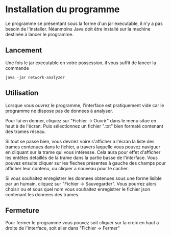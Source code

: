 # Installation du programme
Le programme se présentant sous la forme d'un jar executable, il n'y a pas besoin de l'installer. Néanmoins Java doit être installé sur la machine
destinée à lancer le programme.

## Lancement
Une fois le jar executable en votre possession, il vous suffit de lancer la commande

```java -jar network-analyzer```

## Utilisation
Lorsque vous ouvrez le programme, l'interface est pratiquement vide car le programme ne dispose pas de donnees à analyser.

Pour lui en donner, cliquez sur "Fichier -> Ouvrir" dans le menu situe en haut à de l'écran.
Puis sélectionnez un fichier ".txt" bien formaté contenant des trames réseau.


Si tout se passe bien, vous devriez voire s'afficher a l'écran la liste des trames contenues dans le fichier, a travers laquelle vous pouvez naviguer
en cliquant sur la trame qui vous intéresse. Cela aura pour effet d'afficher les entêtes détaillés de la trame dans la partie basse de l'interface.
Vous pouvez ensuite cliquer sur les fleches présentes à gauche des champs pour afficher leur contenu, ou cliquer a nouveau pour le cacher.

Si vous souhaitez enregistrer les donnees obtenues sous une forme lisible par un humain, cliquez sur "Fichier -> Sauvegarder". 
Vous pourrez alors choisir ou et sous quel nom vous souhaitez enregistrer le fichier json contenant les donnees des trames.

## Fermeture
Pour fermer le programme vous pouvez soit cliquer sur la croix en haut a droite de l'interface, soit aller dans "Fichier -> Fermer"
